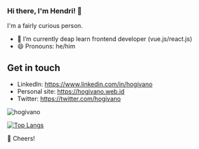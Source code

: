 ### Hi there, I'm Hendri! 👋
I'm a fairly curious person.

- 🌱 I’m currently deap learn frontend developer (vue.js/react.js)
- 😄 Pronouns: he/him

## Get in touch
- LinkedIn: https://www.linkedin.com/in/hogivano
- Personal site: https://hogivano.web.id
- Twitter: https://twitter.com/hogivano

<img src="https://github-readme-stats.vercel.app/api?username=hogivano&theme=github_dark&show_icons=true" alt="hogivano" />

[![Top Langs](https://github-readme-stats.vercel.app/api/top-langs/?username=hogivano&theme=github_dark&layout=compact)](https://github.com/anuraghazra/github-readme-stats)

🥂 Cheers!
